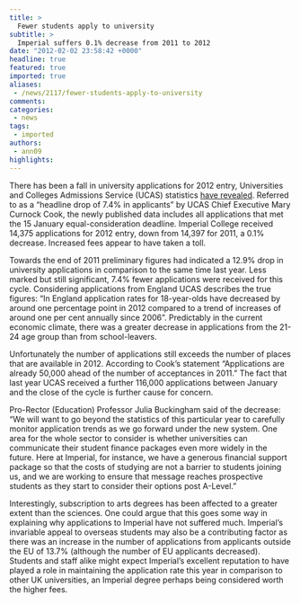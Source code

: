 ```yaml
---
title: >
  Fewer students apply to university
subtitle: >
  Imperial suffers 0.1% decrease from 2011 to 2012
date: "2012-02-02 23:58:42 +0000"
headline: true
featured: true
imported: true
aliases:
 - /news/2117/fewer-students-apply-to-university
comments:
categories:
 - news
tags:
 - imported
authors:
 - ann09
highlights:
---
```


There has been a fall in university applications for 2012 entry, Universities and Colleges Admissions Service (UCAS) statistics [have revealed](http://www.ucas.com/about_us/media_enquiries/media_releases/2012/20120130a). Referred to as a “headline drop of 7.4% in applicants” by UCAS Chief Executive Mary Curnock Cook, the newly published data includes all applications that met the 15 January equal-consideration deadline. Imperial College received 14,375 applications for 2012 entry, down from 14,397 for 2011, a 0.1% decrease. Increased fees appear to have taken a toll.

Towards the end of 2011 preliminary figures had indicated a 12.9% drop in university applications in comparison to the same time last year. Less marked but still significant, 7.4% fewer applications were received for this cycle. Considering applications from England UCAS describes the true figures: “In England application rates for 18-year-olds have decreased by around one percentage point in 2012 compared to a trend of increases of around one per cent annually since 2006”. Predictably in the current economic climate, there was a greater decrease in applications from the 21-24 age group than from school-leavers.

Unfortunately the number of applications still exceeds the number of places that are available in 2012. According to Cook’s statement “Applications are already 50,000 ahead of the number of acceptances in 2011.” The fact that last year UCAS received a further 116,000 applications between January and the close of the cycle is further cause for concern.

Pro-Rector (Education) Professor Julia Buckingham said of the decrease: “We will want to go beyond the statistics of this particular year to carefully monitor application trends as we go forward under the new system. One area for the whole sector to consider is whether universities can communicate their student finance packages even more widely in the future. Here at Imperial, for instance, we have a generous financial support package so that the costs of studying are not a barrier to students joining us, and we are working to ensure that message reaches prospective students as they start to consider their options post A-Level.”

Interestingly, subscription to arts degrees has been affected to a greater extent than the sciences. One could argue that this goes some way in explaining why applications to Imperial have not suffered much. Imperial’s invariable appeal to overseas students may also be a contributing factor as there was an increase in the number of applications from applicants outside the EU of 13.7% (although the number of EU applicants decreased). Students and staff alike might expect Imperial’s excellent reputation to have played a role in maintaining the application rate this year in comparison to other UK universities, an Imperial degree perhaps being considered worth the higher fees.
